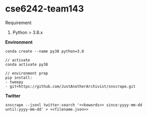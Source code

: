 # cse6242-team143

Requirement

1. Python > 3.8.x

**Environment**

```
conda create --name py38 python=3.8

// activate
conda activate py38

// environment prep
pip install:
- tweepy
- git+https://github.com/JustAnotherArchivist/snscrape.git
```

**Twitter**

```
snscrape --jsonl twitter-search '<<kewords>> since:yyyy-mm-dd until:yyyy-mm-dd' > <<filename.json>>  
```

